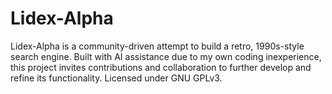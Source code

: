 # Lidex-Alpha

Lidex-Alpha is a community-driven attempt to build a retro, 1990s-style search engine. Built with AI assistance due to my own coding inexperience, this project invites contributions and collaboration to further develop and refine its functionality. Licensed under GNU GPLv3.
